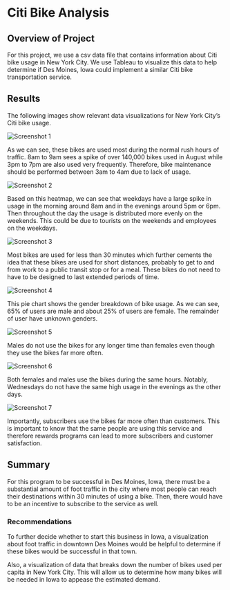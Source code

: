 # Citi Bike Analysis

## Overview of Project

For this project, we use a csv data file that contains information about Citi bike usage in New York City. We use Tableau to visualize this data to help determine if Des Moines, Iowa could implement a similar Citi bike transportation service.

## Results

The following images show relevant data visualizations for New York City’s Citi bike usage.

![Screenshot 1](https://user-images.githubusercontent.com/81498850/126834257-fb915573-0763-4570-9b12-68ef585c6239.png)

As we can see, these bikes are used most during the normal rush hours of traffic. 8am to 9am sees a spike of over 140,000 bikes used in August while 3pm to 7pm are also used very frequently. Therefore, bike maintenance should be performed between 3am to 4am due to lack of usage.

![Screenshot 2](https://user-images.githubusercontent.com/81498850/126834311-f446f9e5-0a21-4623-b980-c4ddc5ee83b1.png)

Based on this heatmap, we can see that weekdays have a large spike in usage in the morning around 8am and in the evenings around 5pm or 6pm. Then throughout the day the usage is distributed more evenly on the weekends. This could be due to tourists on the weekends and employees on the weekdays.

![Screenshot 3](https://user-images.githubusercontent.com/81498850/126834371-b82e2afc-1e2f-45d3-a2a0-96eadca2e6d5.png)

Most bikes are used for less than 30 minutes which further cements the idea that these bikes are used for short distances, probably to get to and from work to a public transit stop or for a meal. These bikes do not need to have to be designed to last extended periods of time.

![Screenshot 4](https://user-images.githubusercontent.com/81498850/126834415-ac4c4e36-6172-46c0-9926-b22611aa443c.png)

This pie chart shows the gender breakdown of bike usage. As we can see, 65% of users are male and about 25% of users are female. The remainder of user have unknown genders.

![Screenshot 5](https://user-images.githubusercontent.com/81498850/126834446-5895d9be-22e8-464a-8a86-45ec0f1a917d.png)

Males do not use the bikes for any longer time than females even though they use the bikes far more often. 

![Screenshot 6](https://user-images.githubusercontent.com/81498850/126834477-57bc3746-1319-4f30-8e08-e24a62e805d8.png)

Both females and males use the bikes during the same hours. Notably, Wednesdays do not have the same high usage in the evenings as the other days. 

![Screenshot 7](https://user-images.githubusercontent.com/81498850/126834527-d0224a08-2eb6-4dc9-b1bf-e7f196a46dfc.png)

Importantly, subscribers use the bikes far more often than customers. This is important to know that the same people are using this service and therefore rewards programs can lead to more subscribers and customer satisfaction.

## Summary

For this program to be successful in Des Moines, Iowa, there must be a substantial amount of foot traffic in the city where most people can reach their destinations within 30 minutes of using a bike. Then, there would have to be an incentive to subscribe to the service as well. 

### Recommendations

To further decide whether to start this business in Iowa, a visualization about foot traffic in downtown Des Moines would be helpful to determine if these bikes would be successful in that town.

Also, a visualization of data that breaks down the number of bikes used per capita in New York City. This will allow us to determine how many bikes will be needed in Iowa to appease the estimated demand. 

